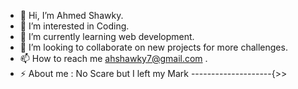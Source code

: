 - 👋 Hi, I’m Ahmed Shawky.
- 👀 I’m interested in Coding.
- 🌱 I’m currently learning web development.
- 💞️ I’m looking to collaborate on new projects for more challenges.
- 📫 How to reach me ahshawky7@gmail.com .
- ⚡ About me : No Scare but I left my Mark --------------------{>>

<!---
AhmedShawkyDev/AhmedShawkyDev is a ✨ special ✨ repository because its `README.md` (this file) appears on your GitHub profile.
You can click the Preview link to take a look at your changes.
--->
